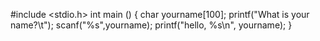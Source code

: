 #include <stdio.h>
int main ()
{
 char yourname[100];
   printf("What is your name?\t");
   scanf("%s",yourname);
    printf("hello, %s\n", yourname);
}
